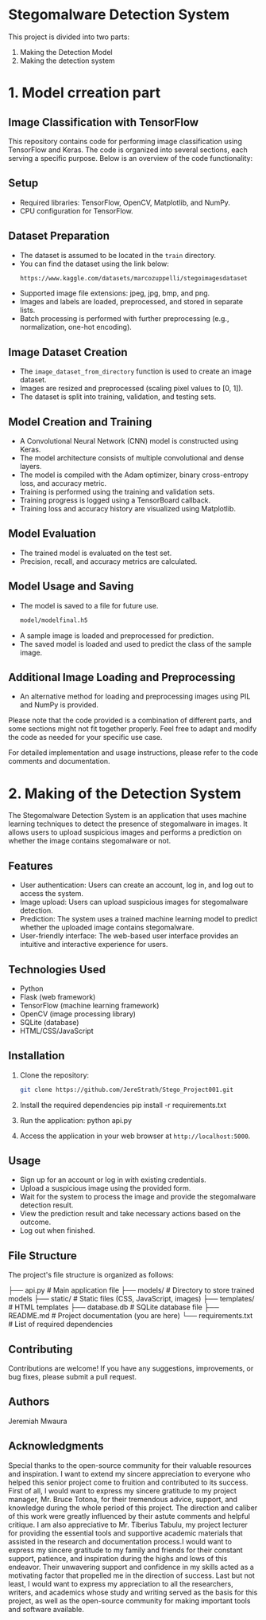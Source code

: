 # Stegomalware Detection System

This project is divided into two parts:
1. Making the Detection Model
2. Making the detection system

# 1. Model crreation part

## Image Classification with TensorFlow

This repository contains code for performing image classification using TensorFlow and Keras. The code is organized into several sections, each serving a specific purpose. Below is an overview of the code functionality:

## Setup

- Required libraries: TensorFlow, OpenCV, Matplotlib, and NumPy.
- CPU configuration for TensorFlow.

## Dataset Preparation

- The dataset is assumed to be located in the `train` directory.
- You can find the dataset using the link below:
  ``` bash
  https://www.kaggle.com/datasets/marcozuppelli/stegoimagesdataset
- Supported image file extensions: jpeg, jpg, bmp, and png.
- Images and labels are loaded, preprocessed, and stored in separate lists.
- Batch processing is performed with further preprocessing (e.g., normalization, one-hot encoding).

## Image Dataset Creation

- The `image_dataset_from_directory` function is used to create an image dataset.
- Images are resized and preprocessed (scaling pixel values to [0, 1]).
- The dataset is split into training, validation, and testing sets.

## Model Creation and Training

- A Convolutional Neural Network (CNN) model is constructed using Keras.
- The model architecture consists of multiple convolutional and dense layers.
- The model is compiled with the Adam optimizer, binary cross-entropy loss, and accuracy metric.
- Training is performed using the training and validation sets.
- Training progress is logged using a TensorBoard callback.
- Training loss and accuracy history are visualized using Matplotlib.

## Model Evaluation

- The trained model is evaluated on the test set.
- Precision, recall, and accuracy metrics are calculated.

## Model Usage and Saving

- The model is saved to a file  for future use.
  ``` bash
  model/modelfinal.h5
- A sample image is loaded and preprocessed for prediction.
- The saved model is loaded and used to predict the class of the sample image.

## Additional Image Loading and Preprocessing

- An alternative method for loading and preprocessing images using PIL and NumPy is provided.

Please note that the code provided is a combination of different parts, and some sections might not fit together properly. Feel free to adapt and modify the code as needed for your specific use case.

For detailed implementation and usage instructions, please refer to the code comments and documentation.


# 2. Making of the Detection System

The Stegomalware Detection System is an application that uses machine learning techniques to detect the presence of stegomalware in images. It allows users to upload suspicious images and performs a prediction on whether the image contains stegomalware or not.

## Features

- User authentication: Users can create an account, log in, and log out to access the system.
- Image upload: Users can upload suspicious images for stegomalware detection.
- Prediction: The system uses a trained machine learning model to predict whether the uploaded image contains stegomalware.
- User-friendly interface: The web-based user interface provides an intuitive and interactive experience for users.

## Technologies Used

- Python
- Flask (web framework)
- TensorFlow (machine learning framework)
- OpenCV (image processing library)
- SQLite (database)
- HTML/CSS/JavaScript

## Installation

1. Clone the repository:

   ```bash
   git clone https://github.com/JereStrath/Stego_Project001.git

2. Install the required dependencies
   pip install -r requirements.txt

3. Run the application:
   python api.py

4. Access the application in your web browser at `http://localhost:5000`.

## Usage
- Sign up for an account or log in with existing credentials.
- Upload a suspicious image using the provided form.
- Wait for the system to process the image and provide the stegomalware detection result.
- View the prediction result and take necessary actions based on the outcome.
- Log out when finished.

## File Structure
The project's file structure is organized as follows:

├── api.py                  # Main application file
├── models/                 # Directory to store trained models
├── static/                 # Static files (CSS, JavaScript, images)
├── templates/              # HTML templates
├── database.db             # SQLite database file
├── README.md               # Project documentation (you are here)
└── requirements.txt        # List of required dependencies

## Contributing 
Contributions are welcome! If you have any suggestions, improvements, or bug fixes, please submit a pull request.

## Authors 
Jeremiah Mwaura

## Acknowledgments
Special thanks to the open-source community for their valuable resources and inspiration. I want to extend my sincere appreciation to everyone who helped this senior project come to fruition and contributed to its success. First of all, I would want to express my sincere gratitude to my project manager, Mr. Bruce Totona, for their tremendous advice, support, and knowledge during the whole period of this project. The direction and caliber of this work were greatly influenced by their astute comments and helpful critique. I am also appreciative to Mr. Tiberius Tabulu, my project lecturer for providing the essential tools and supportive academic materials that assisted in the research and documentation process.I would want to express my sincere gratitude to my family and friends for their constant support, patience, and inspiration during the highs and lows of this endeavor. Their unwavering support and confidence in my skills acted as a motivating factor that propelled me in the direction of success. Last but not least, I would want to express my appreciation to all the researchers, writers, and academics whose study and writing served as the basis for this project, as well as the open-source community for making important tools and software available. 
